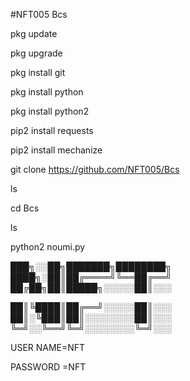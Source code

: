 #NFT005 Bcs

pkg update

pkg upgrade

pkg install git

pkg install python

pkg install python2

pip2 install requests

pip2 install mechanize

git clone https://github.com/NFT005/Bcs

ls

cd Bcs

ls

python2 noumi.py


███╗░░██╗███████╗████████╗
████╗░██║██╔════╝╚══██╔══╝
██╔██╗██║█████╗░░░░░██║░░░

██║╚████║██╔══╝░░░░░██║░░░
██║░╚███║██║░░░░░░░░██║░░░
╚═╝░░╚══╝╚═╝░░░░░░░░╚═╝░░░


USER NAME=NFT

PASSWORD =NFT

